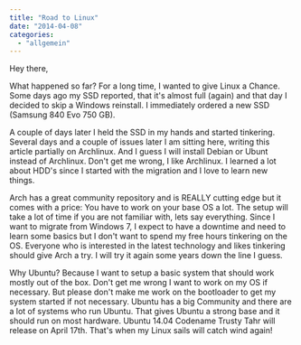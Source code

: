 ```yaml
---
title: "Road to Linux"
date: "2014-04-08"
categories: 
  - "allgemein"
---
```


Hey there,

What happened so far? For a long time, I wanted to give Linux a Chance. Some days ago my SSD reported, that it's almost full (again) and that day I decided to skip a Windows reinstall. I immediately ordered a new SSD (Samsung 840 Evo 750 GB).

A couple of days later I held the SSD in my hands and started tinkering. Several days and a couple of issues later I am sitting here, writing this article partially on Archlinux. And I guess I will install Debian or Ubunt instead of Archlinux. Don't get me wrong, I like Archlinux. I learned a lot about HDD's since I started with the migration and I love to learn new things.

Arch has a great community repository and is REALLY cutting edge but it comes with a price: You have to work on your base OS a lot. The setup will take a lot of time if you are not familiar with, lets say everything. Since I want to migrate from Windows 7, I expect to have a downtime and need to learn some basics but I don't want to spend my free hours tinkering on the OS. Everyone who is interested in the latest technology and likes tinkering should give Arch a try. I will try it again some years down the line I guess.

Why Ubuntu? Because I want to setup a basic system that should work mostly out of the box. Don't get me wrong I want to work on my OS if necessary. But please don't make me work on the bootloader to get my system started if not necessary. Ubuntu has a big Community and there are a lot of systems who run Ubuntu. That gives Ubuntu a strong base and it should run on most hardware. Ubuntu 14.04 Codename Trusty Tahr will release on April 17th. That's when my Linux sails will catch wind again!
